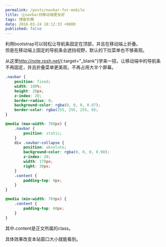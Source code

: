 ```yaml
---
permalink: /posts/navbar-for-mobile
title: 让navbar对移动端更友好
tags: 博客折腾
date: 2016-03-24 18:12:33 +0800
published: false
---
```

利用bootstrap可以轻松让导航条固定在顶部，并且在移动端上折叠。  
但是在移动端上固定的导航条会遮挡视野，默认的下拉菜单也不够美观。

从这里<http://note.rpsh.net/>{:target="_blank"}学来一招，让移动端中的导航条不再固定，并且折叠菜单更美观，不再占用大半个屏幕。

```css
.navbar {
	position: fixed;
	width: 100%;
	height: 20px;
	z-index: 20;
	border-radius: 0;
	background-color: rgba(0, 0, 0, 0.87);
	border-color: rgba(255, 255, 255, 0);
}

@media (max-width: 768px) {
	.navbar {
		position: static;
	}
	div .navbar-collapse {
	    position: absolute;
	    background-color: rgba(0, 0, 0, 0.90);
	    z-index: 20;
		width: 170px;
	    right: 30px;
	}
	.content {
		padding-top: 0px;
	}
}

@media (min-width: 769px) {
	.content {
		padding-top: 60px;
	}
}
```
其中.content是正文所属的class。  

具体效果改变本站窗口大小就能看到。  
